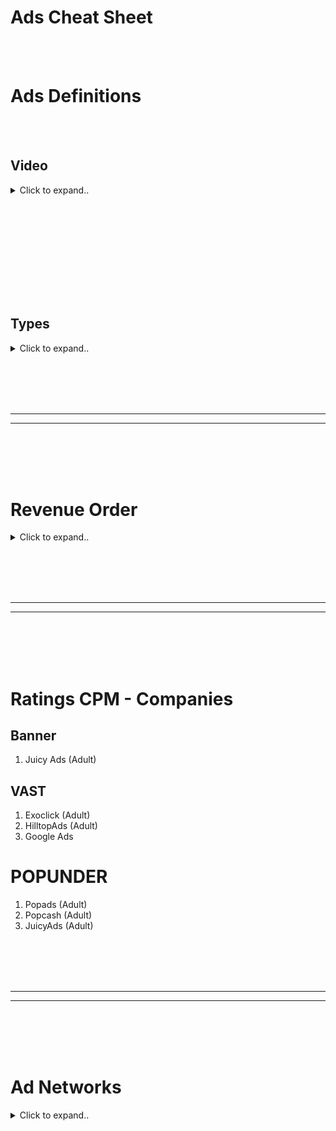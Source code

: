 # Ads Cheat Sheet






<br><br>




# Ads Definitions

<br><br>

## Video

<details><summary>Click to expand..</summary>

# Sample Tags
- https://developers.google.com/interactive-media-ads/docs/sdks/html5/client-side/tags








## Max amount of ads VAST
- https://pubads.g.doubleclick.net/gampad/ads?sz=640x480&iu=/124319096/external/ad_rule_samples&ciu_szs=300x250&ad_rule=1&impl=s&gdfp_req=1&env=vp&output=vmap&unviewed_position_start=1&cust_params=deployment%3Ddevsite%26sample_ar%3Dpremidpostpodbumper&cmsid=496&vid=short_onecue&correlator=
```xml
 <vmap:VMAP xmlns:vmap="http://www.iab.net/videosuite/vmap" version="1.0">
 <vmap:AdBreak timeOffset="start" breakType="linear" breakId="preroll">
  <vmap:AdSource id="preroll-ad-1" allowMultipleAds="false" followRedirects="true">
   <vmap:AdTagURI templateType="vast3"><![CDATA[https://pubads.g.doubleclick.net/gampad/ads?slotname=/124319096/external/ad_rule_samples&sz=640x480&ciu_szs=300x250&cust_params=deployment%3Ddevsite%26sample_ar%3Dpremidpostpodbumper&url=&unviewed_position_start=1&output=xml_vast3&impl=s&env=vp&gdfp_req=1&ad_rule=0&useragent=Mozilla/5.0+(X11%3B+Ubuntu%3B+Linux+x86_64%3B+rv:132.0)+Gecko/20100101+Firefox/132.0,gzip(gfe)&vad_type=linear&vpos=preroll&pod=1&ppos=1&lip=true&min_ad_duration=0&max_ad_duration=30000&vrid=6496&cmsid=496&video_doc_id=short_onecue&kfa=0&tfcd=0]]></vmap:AdTagURI>
  </vmap:AdSource>
 </vmap:AdBreak>
 <vmap:AdBreak timeOffset="start" breakType="linear" breakId="preroll">
  <vmap:AdSource id="preroll-post-bumper" allowMultipleAds="false" followRedirects="true">
   <vmap:AdTagURI templateType="vast3"><![CDATA[https://pubads.g.doubleclick.net/gampad/ads?slotname=/124319096/external/ad_rule_samples&sz=640x480&ciu_szs=300x250&cust_params=deployment%3Ddevsite%26sample_ar%3Dpremidpostpodbumper&url=&unviewed_position_start=1&output=xml_vast3&impl=s&env=vp&gdfp_req=1&ad_rule=0&useragent=Mozilla/5.0+(X11%3B+Ubuntu%3B+Linux+x86_64%3B+rv:132.0)+Gecko/20100101+Firefox/132.0,gzip(gfe)&vad_type=linear&vpos=preroll&pod=1&bumper=after&min_ad_duration=0&max_ad_duration=10000&vrid=6496&sb=1&cmsid=496&video_doc_id=short_onecue&kfa=0&tfcd=0]]></vmap:AdTagURI>
  </vmap:AdSource>
  <vmap:Extensions>
   <vmap:Extension type="bumper" suppress_bumper="true"/>
  </vmap:Extensions>
 </vmap:AdBreak>
 <vmap:AdBreak timeOffset="00:00:15.000" breakType="linear" breakId="midroll-1">
  <vmap:AdSource id="midroll-1-pre-bumper" allowMultipleAds="false" followRedirects="true">
   <vmap:AdTagURI templateType="vast3"><![CDATA[https://pubads.g.doubleclick.net/gampad/ads?slotname=/124319096/external/ad_rule_samples&sz=640x480&ciu_szs=300x250&cust_params=deployment%3Ddevsite%26sample_ar%3Dpremidpostpodbumper&url=&unviewed_position_start=1&output=xml_vast3&impl=s&env=vp&gdfp_req=1&ad_rule=0&cue=15000&useragent=Mozilla/5.0+(X11%3B+Ubuntu%3B+Linux+x86_64%3B+rv:132.0)+Gecko/20100101+Firefox/132.0,gzip(gfe)&vad_type=linear&vpos=midroll&pod=2&mridx=1&rmridx=1&bumper=before&min_ad_duration=0&max_ad_duration=10000&vrid=6496&sb=1&cmsid=496&video_doc_id=short_onecue&kfa=0&tfcd=0]]></vmap:AdTagURI>
  </vmap:AdSource>
  <vmap:Extensions>
   <vmap:Extension type="bumper" suppress_bumper="true"/>
  </vmap:Extensions>
 </vmap:AdBreak>
 <vmap:AdBreak timeOffset="00:00:15.000" breakType="linear" breakId="midroll-1">
  <vmap:AdSource id="midroll-1-ad-1" allowMultipleAds="false" followRedirects="true">
   <vmap:AdTagURI templateType="vast3"><![CDATA[https://pubads.g.doubleclick.net/gampad/ads?slotname=/124319096/external/ad_rule_samples&sz=640x480&ciu_szs=300x250&cust_params=deployment%3Ddevsite%26sample_ar%3Dpremidpostpodbumper&url=&unviewed_position_start=1&output=xml_vast3&impl=s&env=vp&gdfp_req=1&ad_rule=0&cue=15000&useragent=Mozilla/5.0+(X11%3B+Ubuntu%3B+Linux+x86_64%3B+rv:132.0)+Gecko/20100101+Firefox/132.0,gzip(gfe)&vad_type=linear&vpos=midroll&pod=2&mridx=1&rmridx=1&ppos=1&min_ad_duration=0&max_ad_duration=30000&vrid=6496&cmsid=496&video_doc_id=short_onecue&kfa=0&tfcd=0]]></vmap:AdTagURI>
  </vmap:AdSource>
 </vmap:AdBreak>
 <vmap:AdBreak timeOffset="00:00:15.000" breakType="linear" breakId="midroll-1">
  <vmap:AdSource id="midroll-1-ad-2" allowMultipleAds="false" followRedirects="true">
   <vmap:AdTagURI templateType="vast3"><![CDATA[https://pubads.g.doubleclick.net/gampad/ads?slotname=/124319096/external/ad_rule_samples&sz=640x480&ciu_szs=300x250&cust_params=deployment%3Ddevsite%26sample_ar%3Dpremidpostpodbumper&url=&unviewed_position_start=1&output=xml_vast3&impl=s&env=vp&gdfp_req=1&ad_rule=0&cue=15000&useragent=Mozilla/5.0+(X11%3B+Ubuntu%3B+Linux+x86_64%3B+rv:132.0)+Gecko/20100101+Firefox/132.0,gzip(gfe)&vad_type=linear&vpos=midroll&pod=2&mridx=1&rmridx=1&ppos=2&min_ad_duration=0&max_ad_duration=30000&vrid=6496&cmsid=496&video_doc_id=short_onecue&kfa=0&tfcd=0]]></vmap:AdTagURI>
  </vmap:AdSource>
 </vmap:AdBreak>
 <vmap:AdBreak timeOffset="00:00:15.000" breakType="linear" breakId="midroll-1">
  <vmap:AdSource id="midroll-1-ad-3" allowMultipleAds="false" followRedirects="true">
   <vmap:AdTagURI templateType="vast3"><![CDATA[https://pubads.g.doubleclick.net/gampad/ads?slotname=/124319096/external/ad_rule_samples&sz=640x480&ciu_szs=300x250&cust_params=deployment%3Ddevsite%26sample_ar%3Dpremidpostpodbumper&url=&unviewed_position_start=1&output=xml_vast3&impl=s&env=vp&gdfp_req=1&ad_rule=0&cue=15000&useragent=Mozilla/5.0+(X11%3B+Ubuntu%3B+Linux+x86_64%3B+rv:132.0)+Gecko/20100101+Firefox/132.0,gzip(gfe)&vad_type=linear&vpos=midroll&pod=2&mridx=1&rmridx=1&ppos=3&lip=true&min_ad_duration=0&max_ad_duration=30000&vrid=6496&cmsid=496&video_doc_id=short_onecue&kfa=0&tfcd=0]]></vmap:AdTagURI>
  </vmap:AdSource>
 </vmap:AdBreak>
 <vmap:AdBreak timeOffset="00:00:15.000" breakType="linear" breakId="midroll-1">
  <vmap:AdSource id="midroll-1-post-bumper" allowMultipleAds="false" followRedirects="true">
   <vmap:AdTagURI templateType="vast3"><![CDATA[https://pubads.g.doubleclick.net/gampad/ads?slotname=/124319096/external/ad_rule_samples&sz=640x480&ciu_szs=300x250&cust_params=deployment%3Ddevsite%26sample_ar%3Dpremidpostpodbumper&url=&unviewed_position_start=1&output=xml_vast3&impl=s&env=vp&gdfp_req=1&ad_rule=0&cue=15000&useragent=Mozilla/5.0+(X11%3B+Ubuntu%3B+Linux+x86_64%3B+rv:132.0)+Gecko/20100101+Firefox/132.0,gzip(gfe)&vad_type=linear&vpos=midroll&pod=2&mridx=1&rmridx=1&bumper=after&min_ad_duration=0&max_ad_duration=10000&vrid=6496&sb=1&cmsid=496&video_doc_id=short_onecue&kfa=0&tfcd=0]]></vmap:AdTagURI>
  </vmap:AdSource>
  <vmap:Extensions>
   <vmap:Extension type="bumper" suppress_bumper="true"/>
  </vmap:Extensions>
 </vmap:AdBreak>
 <vmap:AdBreak timeOffset="end" breakType="linear" breakId="postroll">
  <vmap:AdSource id="postroll-pre-bumper" allowMultipleAds="false" followRedirects="true">
   <vmap:AdTagURI templateType="vast3"><![CDATA[https://pubads.g.doubleclick.net/gampad/ads?slotname=/124319096/external/ad_rule_samples&sz=640x480&ciu_szs=300x250&cust_params=deployment%3Ddevsite%26sample_ar%3Dpremidpostpodbumper&url=&unviewed_position_start=1&output=xml_vast3&impl=s&env=vp&gdfp_req=1&ad_rule=0&useragent=Mozilla/5.0+(X11%3B+Ubuntu%3B+Linux+x86_64%3B+rv:132.0)+Gecko/20100101+Firefox/132.0,gzip(gfe)&vad_type=linear&vpos=postroll&pod=3&bumper=before&min_ad_duration=0&max_ad_duration=10000&vrid=6496&sb=1&cmsid=496&video_doc_id=short_onecue&kfa=0&tfcd=0]]></vmap:AdTagURI>
  </vmap:AdSource>
  <vmap:Extensions>
   <vmap:Extension type="bumper" suppress_bumper="true"/>
  </vmap:Extensions>
 </vmap:AdBreak>
 <vmap:AdBreak timeOffset="end" breakType="linear" breakId="postroll">
  <vmap:AdSource id="postroll-ad-1" allowMultipleAds="false" followRedirects="true">
   <vmap:AdTagURI templateType="vast3"><![CDATA[https://pubads.g.doubleclick.net/gampad/ads?slotname=/124319096/external/ad_rule_samples&sz=640x480&ciu_szs=300x250&cust_params=deployment%3Ddevsite%26sample_ar%3Dpremidpostpodbumper&url=&unviewed_position_start=1&output=xml_vast3&impl=s&env=vp&gdfp_req=1&ad_rule=0&useragent=Mozilla/5.0+(X11%3B+Ubuntu%3B+Linux+x86_64%3B+rv:132.0)+Gecko/20100101+Firefox/132.0,gzip(gfe)&vad_type=linear&vpos=postroll&pod=3&ppos=1&lip=true&min_ad_duration=0&max_ad_duration=30000&vrid=6496&cmsid=496&video_doc_id=short_onecue&kfa=0&tfcd=0]]></vmap:AdTagURI>
  </vmap:AdSource>
 </vmap:AdBreak>
</vmap:VMAP>
```









Hier ist eine Erklärung zu den Begriffen, die du genannt hast, inklusive ihrer Funktionen und Einsatzgebiete:

---

# **1. VAST (Video Ad Serving Template)**  
**Definition:**  
VAST ist ein standardisiertes Protokoll der IAB (Interactive Advertising Bureau), das die Kommunikation zwischen einem Video-Player und einem Ad-Server ermöglicht. Es definiert, wie Videoanzeigen (z. B. Pre-Rolls, Mid-Rolls) ausgeliefert und getrackt werden.  

**Anwendung:**  
- VAST-Dateien (XML-basiert) enthalten alle notwendigen Informationen für die Auslieferung einer Anzeige: Videodatei-URL, Tracking-Links (Impression, Klicks), Ad-Dauer und Kreativ-Metadaten.  
- Wird für **In-Stream Video Ads** wie Pre-Roll, Mid-Roll oder Post-Roll verwendet.

**Beispiel:**  
Ein Nutzer startet ein Video, und der Player lädt eine VAST-Ad von einem Werbenetzwerk. Diese Ad wird dann abgespielt, bevor der eigentliche Inhalt erscheint.


<br><br>

## Example Code (Video.js)
- https://github.com/CyberT33N/video.js-cheat-sheet/blob/main/README.md#example-code

<br><br>
<br><br>

## VAST 3.0 vs VAST 4.3

<details><summary>Click to expand..</summary>

Hier ist ein detaillierter Vergleich zwischen **VAST 3.0** und **VAST 4.3**, zwei Versionen des IAB-Standards, der für die Auslieferung und das Tracking von Videoanzeigen genutzt wird:

---

# **VAST 3.0** (2012)  
**Einführung:**  
VAST 3.0 wurde entwickelt, um einige Einschränkungen von VAST 2.0 zu beheben, insbesondere bei der Flexibilität und der Unterstützung moderner Videoplayer. Es war jahrelang der Standard für Videoanzeigen.  

#### **Hauptmerkmale:**  
1. **Skippable Ads:**  
   - Einführung von **„skip buttons“**: Es ermöglicht dem Nutzer, Anzeigen nach einer bestimmten Zeit zu überspringen.  
   - Ermöglicht das Tracking von Skippable-Ad-Events (z. B. „Ad skipped“).  

2. **Linear vs. Non-Linear Ads:**  
   - Verbesserte Unterstützung für **Linear (Video)** und **Non-Linear Ads** (z. B. Overlay-Anzeigen).

3. **Wrapper-Ads (Kaskadierende Anzeigen):**  
   - Unterstützt mehrere Wrapper-Ads. Ad-Server können zusätzliche Informationen hinzufügen und die Anzeige an nachgelagerte Server weiterleiten.  
   - Problem: Wrapper-Kaskaden können zu **langen Ladezeiten** führen.

4. **Companion Ads:**  
   - **Companion Ads** (z. B. Banner neben dem Video) sind besser integriert, um das Gesamterlebnis zu verbessern.  

5. **Tracking-Events:**  
   - Mehrere neue Tracking-Möglichkeiten für Ad-Impressionen und -Events: „Start“, „Complete“, „Pause“ usw.

## **Limitierungen:**  
- Keine Unterstützung für **serverseitige Ad-Insertion (SSAI)**.  
- Schlechte Performance bei **Multi-Screen**-Erfahrungen (Desktop vs. Mobile).  
- Wrapper-Ads können ineffizient sein und die Ladezeit der Anzeigen verlängern.

---

# **VAST 4.3** (2019)  
**Einführung:**  
VAST 4.3 ist die neueste und modernste Version des Standards, entwickelt, um die Anforderungen der heutigen programmatischen und Multi-Screen-Welt zu erfüllen. Sie behebt viele Schwächen älterer Versionen und bietet zusätzliche Funktionen für Effizienz und Transparenz.  

## **Hauptmerkmale:**  
1. **Unterstützung für serverseitige Ad-Insertion (SSAI):**  
   - SSAI ermöglicht die nahtlose Integration von Anzeigen in Videostreams auf Server-Ebene, was Ad-Blocker umgeht und Ladezeiten reduziert.  

2. **Ad Buffers & Readiness:**  
   - Ermöglicht die **vorzeitige Anzeigevorbereitung** (Preloading), um Verzögerungen zu reduzieren.  

3. **Verbesserte Wrapper-Ads:**  
   - Wrapper-Ads sind effizienter: Es gibt **Fallback-Mechanismen**, um Fehler in der Ad-Lieferung zu vermeiden.  
   - Reduzierte Kaskadierung, was Ladezeiten drastisch verringert.  

4. **UniversalAdId:**  
   - Einführung der **UniversalAdId**, die jeder Anzeige eine eindeutige Kennung zuweist. Dies verbessert die Nachverfolgbarkeit und die Transparenz für Werbetreibende.  

5. **Interaktivität & Mehrformat-Unterstützung:**  
   - **Unterstützung von neuen Formaten:** z. B. interaktive Anzeigen, 360°-Videos und VR-Content.  
   - Verbesserte **Mobile- und Connected-TV-Unterstützung.**  

6. **Verbessertes Tracking:**  
   - Erweiterte Tracking-Möglichkeiten, z. B. für feiner abgestimmte Viewability-Metriken.  
   - Unterstützt **Ad Verification Codes**, um Missbrauch und Invalid Traffic zu vermeiden.  

7. **Ad Pods (Anzeigegruppen):**  
   - Unterstützung für **Ad Pods**, also mehrere Anzeigen, die in einer definierten Reihenfolge ausgespielt werden können (z. B. ähnlich wie TV-Werbung).  

8. **Mezzanine-Dateien:**  
   - **Mezzanine-Dateien** (hochqualitative Videoquellen) können bereitgestellt werden, um automatisch herunterskalierte Varianten für verschiedene Geräte zu erstellen.  

## **Vorteile gegenüber 3.0:**  
- **Weniger Ad-Ladeprobleme:** Dank effizienterer Wrapper-Mechanismen.  
- **Bessere Transparenz:** Universelle IDs und bessere Tracking-Optionen.  
- **Mobile und TV optimiert:** Für die heutige, geräteübergreifende Nutzung.  
- **SSAI-Unterstützung:** Nahtlose und blockierungsresistente Ad-Insertion.

---

## **Vergleichstabelle: VAST 3.0 vs. 4.3**

| **Feature**                  | **VAST 3.0**                     | **VAST 4.3**                    |
|-------------------------------|-----------------------------------|----------------------------------|
| **Skippable Ads**             | Unterstützt                     | Unterstützt                    |
| **Wrapper-Effizienz**         | Ineffizient, kaskadierend        | Effizient, reduzierte Kaskaden  |
| **Serverseitige Ad-Insertion**| Nicht unterstützt               | Vollständig unterstützt         |
| **Tracking-Möglichkeiten**    | Grundlegendes Tracking          | Erweiterte Viewability-Metriken |
| **Interaktive Ads**           | Eingeschränkt                   | Voll unterstützt               |
| **Ad Pods**                   | Nicht unterstützt               | Unterstützt                    |
| **Multi-Screen-Unterstützung**| Eingeschränkt                   | Optimiert                      |
| **Ad Verification Codes**     | Nicht unterstützt               | Unterstützt                    |
| **Videoqualität (Mezzanine)** | Nicht unterstützt               | Unterstützt                    |

---

# **Fazit: Was solltest du verwenden?**

- **Für moderne Websites/Apps:** VAST **4.3** ist die klare Wahl, da es effizienter, flexibler und besser auf heutige Geräte und Anforderungen abgestimmt ist. Besonders, wenn du serverseitige Ad-Insertion, bessere Viewability-Messungen oder interaktive Formate möchtest.  
- **Wenn du auf ältere Systeme angewiesen bist:** VAST 3.0 funktioniert weiterhin, hat jedoch Performance-Einschränkungen und ist veraltet.  

Falls du planst, mit modernen Ad-Netzwerken oder programmatischen Plattformen zu arbeiten (z. B. Google Ad Manager, SpotX, FreeWheel), wirst du fast immer mit VAST 4.x arbeiten müssen.




<br><br>

## Autoplay



Ob ein **autoplay**-Video in Kombination mit VAST-Anzeigen (z. B. Pre-Roll) **für Monetarisierung zählt** (also ob Du Geld dafür bekommst), hängt von den folgenden Faktoren ab:

---

### **1. Viewability und User Interaction (IAB-Richtlinien)**
- Laut den **IAB-Richtlinien** (Interactive Advertising Bureau), die die Standards für digitale Anzeigen festlegen, muss eine Anzeige **sichtbar sein** und **eine gewisse User-Interaktion aufweisen**, um monetarisiert werden zu können.  
  - **Viewability**: Mindestens **50% der Anzeige muss für mindestens 2 Sekunden sichtbar** sein, damit sie zählt.
  - **User Interaction**: Viele Werbetreibende fordern, dass der Nutzer das Video aktiv startet (kein "Muted Autoplay").

---

### **2. Autoplay und Muted Videos**
Wenn Dein Player so konfiguriert ist, dass er ein Video automatisch abspielt:
- **Mit Ton**: Autoplay **kann monetarisiert werden**, wenn die Anzeige sichtbar bleibt und abgespielt wird.
- **Ohne Ton** (muted autoplay): Viele Ad-Server und Werbetreibende **blockieren die Monetarisierung** von Anzeigen, wenn das Video ohne Ton läuft, da dies als "Low Engagement" gilt.

---

### **3. Pre-Roll-Anzeigen bei Autoplay**
- **Ohne Nutzer-Interaktion (z. B. Klick)**:  
  Einige VAST-Ad-Systeme (wie Google Ad Manager) behandeln Anzeigen, die bei Autoplay ohne Nutzer-Interaktion starten, **nicht als validiert**, weil kein "Intent" vom Nutzer gezeigt wurde. In diesem Fall bekommst Du kein Geld.

- **Mit Nutzer-Interaktion (z. B. Klick oder Tap)**:  
  Wenn Du den Nutzer zwingst, zu interagieren (z. B. ein Klick oder Tap, um das Video abzuspielen), dann zählt die Anzeige und wird monetarisiert.

---

### **4. Autoplay in Kombination mit `requestAds()`**
Wenn Du mit `requestAds()` arbeitest:
- Die Anzeige wird erst angefordert, wenn die Methode explizit aufgerufen wird.  
- Falls Dein Autoplay-Video zu früh abgespielt wird, bevor die Anzeige geladen ist, könnte die Anzeige übersprungen werden und Du verlierst Monetarisierung.

Um sicherzugehen:
- Initialisiere `ima.requestAds()` korrekt **vor** dem Abspielen des Videos.
- Nutze eine Nutzer-Interaktion (z. B. ein Klick) für den ersten `play()`-Befehl.

---

### **Empfehlung für maximale Monetarisierung**
1. **Kein Autoplay bei der ersten Anzeige:**  
   Stelle sicher, dass die Pre-Roll-Werbung nur startet, nachdem der Nutzer das Video absichtlich gestartet hat.

2. **Viewability sicherstellen:**  
   Der Player muss sichtbar sein und darf nicht minimiert oder ausgeblendet werden.

3. **Fallback für muted autoplay:**  
   Wenn Dein Video muted autoplay nutzt, zeige einen Hinweis wie "Zum Starten klicken" und initialisiere die Anzeige erst, nachdem der Nutzer klickt.

---

### **Zusammenfassung**
Wenn Du **Autoplay** ohne Interaktion verwendest, könnten VAST-Anzeigen **nicht für die Monetarisierung zählen**, besonders wenn sie stumm abgespielt werden. Für sichere Einnahmen:
- Fordere eine Nutzer-Interaktion (z. B. Klick).
- Stelle sicher, dass die Anzeige sichtbar bleibt.
- Initialisiere `requestAds()` und das Abspielen erst nach einem Event.










 
</details>













---

### **2. Video Slider**  
**Definition:**  
Ein Video Slider ist ein **Bannerformat**, das ein Video als Anzeige verwendet und beim Scrollen der Webseite am unteren Bildschirmrand oder in einer Ecke erscheint.  

**Merkmale:**  
- **Interaktiv und unaufdringlich:** Es bleibt sichtbar, während der Nutzer scrollt, ohne den Content komplett zu blockieren.  
- **Position:** Meistens **sticky** am Rand (unten rechts/links).  
- Unterstützt sowohl automatische Wiedergabe (autoplay) als auch manuelles Abspielen.  

**Vorteil:**  
Es sorgt für eine hohe Sichtbarkeit (Viewability) bei gleichzeitig geringer Nutzerstörung, weshalb es bei Advertisern beliebt ist.

---

### **3. Outstream Video**  
**Definition:**  
Outstream Video Ads sind Videoanzeigen, die **außerhalb von klassischen Video-Content** erscheinen – z. B. in einem Artikeltext, zwischen Absätzen oder in einem Sidebar-Widget.

**Merkmale:**  
- **Kein eigener Videoinhalt nötig:** Sie sind unabhängig von Video-Content, was sie für Publisher ohne Videoplattform attraktiv macht.  
- **Autoplay bei Sichtbarkeit:** Die Videos starten automatisch, wenn sie im sichtbaren Bereich des Nutzers sind, und pausieren, wenn sie aus dem Bildschirm scrollen.  
- **Formate:** Native In-Text-Videos, Sticky Videos oder interaktive Ads.

**Vorteil:**  
Outstream-Ads monetarisieren Content-Webseiten, die keinen eigenen Videoplayer betreiben.

---

### **4. RTB In-Stream Video Supply**  
**Definition:**  
Real-Time Bidding (RTB) für **In-Stream Video Ads** bezieht sich auf die **programmatische Auktion von Videoanzeigen**, die in einem Video-Player abgespielt werden (z. B. Pre-Roll, Mid-Roll, Post-Roll).  

**Merkmale:**  
- **In-Stream:** Video-Ads erscheinen **innerhalb eines Videoinhalts**, wie auf YouTube oder anderen Video-Plattformen.  
- **Auktionsbasiert:** Advertiser bieten in Echtzeit auf Ad-Impressions basierend auf Zielgruppe, CPM und Ad-Performance.  
- **Beispiele:** YouTube Pre-Roll-Ads oder Videoanzeigen auf Streaming-Seiten.  

**Vorteil:**  
Hochwertige Werbeplätze, da In-Stream-Ads meist einen hohen View-Through-Rate (VTR) und starke Zielgruppentreffer haben.

---

### **5. RTB Video Slider Supply**  
**Definition:**  
Dies ist ein programmatisches Format, bei dem Videoanzeigen als **Slider Ads** ausgespielt werden, wobei der Ad-Inventar über **Real-Time Bidding (RTB)** gehandelt wird.  

**Merkmale:**  
- Slider erscheinen beim Scrollen und sind **sticky** positioniert (z. B. unten rechts auf der Seite).  
- **RTB-Auktion:** Werbetreibende bieten in Echtzeit auf diesen Werbeplatz basierend auf Nutzerverhalten und Segmentdaten.  

**Vorteil:**  
Es kombiniert die hohen Interaktionsraten eines Sliders mit der Effizienz des RTB-Systems.

---

### **6. RTB Outstream Video Supply**  
**Definition:**  
Programmatische Auktionen für **Outstream Video Ads**, die außerhalb von klassischen Videoinhalten geschaltet werden, z. B. zwischen Absätzen eines Artikels oder in Widgets.

**Merkmale:**  
- Video startet nur, wenn es im sichtbaren Bereich des Nutzers erscheint (Viewability-optimiert).  
- **RTB-Steuerung:** Ad-Inventar wird in Echtzeit über DSPs (Demand-Side Platforms) und SSPs (Supply-Side Platforms) gehandelt.  

**Vorteil:**  
Outstream ermöglicht es Publishern, Videoanzeigen auch ohne Videocontent zu monetarisieren, während Advertiser Nutzer in neuen Kontexten erreichen.

---

### **Zusammenfassung:**  
- **VAST:** Technisches Protokoll zur Auslieferung von Videoanzeigen.  
- **Video Slider:** Sticky Video-Ad, die während des Scrollens sichtbar bleibt.  
- **Outstream Video:** Videoanzeigen, die nicht an Video-Content gebunden sind (z. B. im Text oder Sidebar).  
- **RTB In-Stream Video Supply:** Auktionen für Anzeigen in einem Video-Player (klassische Video-Ads wie Pre-Rolls).  
- **RTB Video Slider Supply:** Auktionsbasiertes Handeln von Slider Video-Anzeigen.  
- **RTB Outstream Video Supply:** Echtzeit-Auktionen für Outstream Videoanzeigen auf Nicht-Video-Plattformen.

Alle Formate haben ihre eigene Stärke, je nachdem, ob du Video-Content besitzt oder einfach nur Werbeflächen auf deiner Website monetarisieren willst.

</details>


























<br><br>
<br><br>

<br><br>
<br><br>

## Types

<details><summary>Click to expand..</summary>
   
<br><br>
<br><br>


### **1. CPA (Cost Per Action)**  
- **What it is:**  
  **CPA** refers to the **Cost per Action** model, where advertisers pay only when a specific action is taken by a user. This could be a purchase, a form submission, or an email sign-up.  
- **Why it’s useful:**  
  CPA is often used when advertisers want to focus on actual conversions (actions) rather than just clicks or impressions. It’s particularly effective for performance-driven campaigns.
  
---

### **2. CPM (Cost Per Mille)**  
- **What it is:**  
  **CPM** stands for **Cost per Mille** (with "Mille" being Latin for thousand). In this model, advertisers pay a fixed amount for every 1,000 impressions (views) their ad receives, regardless of whether users click on it.  
- **Why it’s useful:**  
  CPM is great for branding and awareness campaigns where the goal is to reach a large number of people rather than generating immediate actions.

---

### **3. CPI (Cost Per Install)**  
- **What it is:**  
  **CPI** refers to **Cost per Install**, an advertising model where advertisers pay each time a user installs their app as a result of clicking on an ad.  
- **Why it’s useful:**  
  CPI is often used by mobile app developers to acquire new users. It focuses on generating installs, which is critical for app growth.

---

### **4. CPL (Cost Per Lead)**  
- **What it is:**  
  **CPL** stands for **Cost per Lead**. In this model, advertisers pay for each lead generated, which typically means a user expressing interest in a product or service, such as filling out a contact form or signing up for a newsletter.  
- **Why it’s useful:**  
  CPL is ideal for businesses that want to build a list of potential customers to follow up on, often used in B2B marketing, financial services, and other industries with longer sales cycles.

---

### **5. RTB (Real-Time Bidding)**  
- **What it is:**  
  **RTB** is an auction-based system where advertisers bid in real-time for ad space, typically through ad exchanges. The highest bidder gets their ad shown to the user.  
- **Why it’s useful:**  
  RTB allows for dynamic pricing based on user data and other factors, enabling more efficient use of advertising budgets. It’s widely used in display and video advertising.

---

### **6. CPC (Cost Per Click)**  
- **What it is:**  
  **CPC** refers to **Cost per Click**, where advertisers pay each time a user clicks on their ad.  
- **Why it’s useful:**  
  CPC is ideal when the goal is to drive traffic to a website or landing page, as it’s performance-based. It's popular in search engine advertising (e.g., Google Ads) and can be very effective for campaigns focused on direct response.

---

### Summary of the Models:
- **CPA:** Focuses on paying for specific actions like a sale or registration.
- **CPM:** Pays per 1,000 ad views or impressions.
- **CPI:** Pays when an app is installed.
- **CPL:** Pays for generating leads, like email sign-ups.
- **RTB:** Advertisers bid for impressions in real-time.
- **CPC:** Pays when a user clicks on an ad.

Each model has its strengths depending on your advertising goals—whether it’s awareness (CPM), engagement (CPC), conversion (CPA, CPL), or app installs (CPI).


</details>
































<br><br>
<br><br>
_________________________________
_________________________________
<br><br>
<br><br>



# Revenue Order

<details><summary>Click to expand..</summary>

Hier ist eine sortierte Liste mit den gängigsten Ad-Formaten und ihrer typischen Monetarisierungsleistung, sortiert nach den höchsten Einnahmen **pro Impression, View oder Klick** (je nach Format). Die Einnahmen können je nach Zielgruppe, Traffic-Qualität und Region stark variieren, aber das Ranking gibt dir eine allgemeine Orientierung:  

---

### **1. Pre-Roll Video Ads (In-Stream Video)**  
- **Was:** Videoanzeigen, die vor einem Videoinhalt abgespielt werden.  
- **Bezahlung:** CPM (Cost per Mille – pro 1.000 Aufrufe).  
- **Einnahmenpotenzial:** **$20–$50 CPM** (je nach Traffic und Zielgruppe, z. B. in den USA höher).  
- **Warum so hoch?**  
  - Hohe Engagement-Rate, da die Anzeige vor dem eigentlichen Content abgespielt wird.  
  - Hohe Viewability und VTR (View-Through-Rate).  
- **Bestes Einsatzgebiet:** Streaming-Websites, Videoplattformen wie YouTube.

---

### **2. Mid-Roll Video Ads (In-Stream Video)**  
- **Was:** Anzeigen, die in der Mitte eines Videoinhalts abgespielt werden.  
- **Bezahlung:** CPM.  
- **Einnahmenpotenzial:** **$15–$40 CPM**.  
- **Warum?**  
  - Noch höhere Engagement-Rate, da der Zuschauer mitten im Video ist und weniger schnell abspringt.  
- **Bestes Einsatzgebiet:** Längere Videos, z. B. Podcasts oder Tutorials.

---

### **3. Outstream Video Ads**  
- **Was:** Videoanzeigen, die in Textbereichen oder außerhalb eines Videoplayers erscheinen.  
- **Bezahlung:** CPM, oft Viewability-optimiert (z. B. nur gezählt, wenn die Anzeige wirklich im sichtbaren Bereich abgespielt wurde).  
- **Einnahmenpotenzial:** **$10–$30 CPM**.  
- **Warum?**  
  - Geringere Abhängigkeit von Videocontent.  
  - Hohe Viewability durch autoplay bei Sichtbarkeit.  
- **Bestes Einsatzgebiet:** Content-Websites mit wenig eigenem Video.

---

### **4. Interstitial Ads (Fullscreen Pop-Up Ads)**  
- **Was:** Vollbildanzeigen, die zwischen Seitenwechseln oder als Übergang geschaltet werden.  
- **Bezahlung:** CPC (Cost per Click) oder CPM.  
- **Einnahmenpotenzial:** **$5–$25 CPM oder $0.50–$5 CPC**.  
- **Warum?**  
  - Hohe Klick- und Conversion-Raten durch maximale Sichtbarkeit.  
  - Kann nervig wirken, deshalb sparsam einsetzen.  
- **Bestes Einsatzgebiet:** Mobile Apps oder Gaming-Websites.

---

### **5. Sticky Video Slider Ads**  
- **Was:** Videos, die beim Scrollen sticky am Rand sichtbar bleiben.  
- **Bezahlung:** CPM.  
- **Einnahmenpotenzial:** **$5–$20 CPM**.  
- **Warum?**  
  - Sichtbar während der gesamten User-Session.  
  - Perfekt für Content- oder News-Seiten.  

---

### **6. Banner Ads mit RTB (Programmatic Display Ads)**  
- **Was:** Klassische Displayanzeigen (728x90, 300x250 usw.), die über Real-Time Bidding gehandelt werden.  
- **Bezahlung:** CPM oder CPC.  
- **Einnahmenpotenzial:**  
  - **CPC:** $0.10–$1 pro Klick.  
  - **CPM:** **$1–$10**, abhängig von der Qualität und Nische des Traffics.  
- **Warum?**  
  - Leicht einzubauen, aber niedrige Engagement-Rate, da Banner oft ignoriert werden (Banner-Blindness).  

---

### **7. Native Ads (Empfohlene Inhalte, Content-Werbung)**  
- **Was:** Anzeigen, die aussehen wie empfohlene Inhalte oder Teil des Website-Designs sind (z. B. „Weitere Artikel lesen“).  
- **Bezahlung:** CPC.  
- **Einnahmenpotenzial:** **$0.10–$5 CPC**.  
- **Warum?**  
  - Wird oft geklickt, da es wie ein regulärer Inhalt aussieht.  
  - Aber Klicks können zu geringeren Conversion-Raten führen.  

---

### **8. Affiliate Marketing (z. B. Amazon-Links)**  
- **Was:** Provisionen für Verkäufe, die durch Klicks auf Partnerlinks entstehen.  
- **Bezahlung:** Prozentsatz des Verkaufswerts.  
- **Einnahmenpotenzial:**  
  - **2–10 %** pro Verkauf.  
  - Kann sehr lukrativ sein, wenn die Zielgruppe kauffreudig ist.  
- **Warum?**  
  - Direkte Monetarisierung, kein Ad-Blocker-Problem.  

---

### **Zusammenfassung – Monetarisierungspotenzial (absteigend):**

1. **Pre-Roll Video Ads (In-Stream)**: $20–$50 CPM  
2. **Mid-Roll Video Ads (In-Stream)**: $15–$40 CPM  
3. **Outstream Video Ads**: $10–$30 CPM  
4. **Interstitial Ads (Fullscreen Pop-Ups)**: $5–$25 CPM oder $0.50–$5 CPC  
5. **Sticky Video Slider Ads**: $5–$20 CPM  
6. **Banner Ads (RTB)**: $1–$10 CPM oder $0.10–$1 CPC  
7. **Native Ads**: $0.10–$5 CPC  
8. **Affiliate Marketing**: Variabel (2–10 % Provision pro Sale)  

---

### **Empfehlung für maximale Einnahmen:**  
- **Videocontent erstellen:** Fokus auf **Pre-Roll** und **Mid-Roll Video Ads**, da diese die höchsten CPMs bieten.  
- **Outstream-Ads einbauen**, wenn du keine eigenen Videos hast.  
- Zusätzliche Einnahmen durch Sticky Sliders und Affiliate-Links maximieren.  

Hast du bestimmte Traffic-Quellen oder eine Zielgruppe im Kopf? Damit können wir deine Strategie noch weiter verfeinern! 😊

</details>

































<br><br>
<br><br>
_________________________________
_________________________________
<br><br>
<br><br>


# Ratings CPM - Companies

## Banner
1. Juicy Ads (Adult)

## VAST
1. Exoclick (Adult)
2. HilltopAds (Adult)
3. Google Ads


# POPUNDER
1. Popads (Adult)
2. Popcash (Adult)
3. JuicyAds (Adult)























<br><br>
<br><br>
_________________________________
_________________________________
<br><br>
<br><br>

# Ad Networks

<details><summary>Click to expand..</summary>




# Advertiser

<details><summary>Click to expand..</summary>


# Traffic Junky

</details>

















<br><br>
<br><br>



# Publisher

<details><summary>Click to expand..</summary>



# bidvertiser
- [Adult Ads] - nO


# HilltopAds
- [Verify Level]
  - Easy (Mainstream Content with Adult Ads)
  - Easy (Adult Content)
- [Adult Ads] - Yes
- [Verify Time] - Instant
- [POPUNDER] - Yes
- [BANNER] - Yes
- [VAST] - Yes


<br><br>
<br><br>

# JuicyAds
- [Verify Level]
  - Hard (Mainstream Content with Adult Ads)
  - Easy (Adult Content)
- [Adult Ads] - Yes
- [Verify Time] - 24 hours
- [POPUNDER] - Yes
- [BANNER] - Yes
- [VAST] - NO
  
<br><br>
<br><br>

# exoclick
- **Make sure to use subdomain e.g. https://www.example.com/**
- **Once you verified an website you can not remove it and add again. You are only able to archieve it or change the website genre**

- [Verify Level]
  - Easy (Mainstream Content)
  - HARD (Mainstream Content with Adult Ads)
    - **Your website can not be under construction and must provide working content that the review team can work with**
  - Easy (Adult Content)
- [Adult Ads] - Yes
- [Verify Time] - 24 hours
- [VAST] - Yes
- [POPUNDER] - Yes
- [BANNER] - Yes

<br><br>

# Mondiad
- [Verify Level]
  - Easy (Mainstream Content with Adult Ads)
  - Easy (Adult Content)
- [Adult Ads] - Yes
- [Verify Time] - Instant
- [POPUNDER] - No
- [BANNER] - Yes
- [VAST] - NO




<br><br>

# Popads **HOT**
- [Verify Level]
  - Easy (Mainstream Content with Adult Ads)
  - Easy (Adult Content)
- [Verify Time] - 2-3 Dys
- [Adult Ads] - Yes
- [POPUNDER] - Yes
- [BANNER] - No
- [VAST] - NO

I verified my website with:
- https://www.example.com

And I used this Domain Advanced DNS Settings:
```
# This is for root domain example.com
Type: CNAME Record
Host: wwww
Value: your digital ocean app link
TTL: automatic

# This is for sub domain www.example.com
Type: ALIAS Record
Host: @
Value: your digital ocean app link
TTL: automatic
```



  
<br><br>
  
# Popcash
- [Verify Level]
  - Easy (Mainstream Content with Adult Ads)
  - Easy (Adult Content)
- [Verify Time] - Minutes
- [Adult Ads on mainstream site] - Yes
- [Adult Ads] - Yes
- [POPUNDER] - Yes
- [BANNER] - No
- [VAST] - NO

<br><br>

# Adsterra
- [Verify Level]
  - Easy (Mainstream Content with Adult Ads)
  - Easy (Adult Content)
- [Verify Time] - Instant
- [Adult Ads on mainstream site] - Yes
- [Adult Ads] - Yes
- [POPUNDER] - Yes
- [BANNER] - Yes
- [VAST] - NO

</details>

</details>

